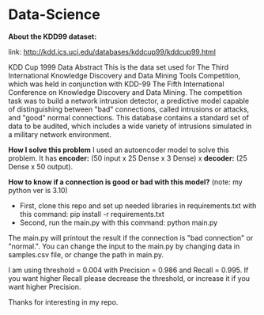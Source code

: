 # Data-Science
**About the KDD99 dataset:**

link: http://kdd.ics.uci.edu/databases/kddcup99/kddcup99.html

KDD Cup 1999 Data
Abstract
This is the data set used for The Third International Knowledge Discovery and Data Mining Tools Competition, which was held in conjunction with KDD-99 The Fifth International Conference on Knowledge Discovery and Data Mining. The competition task was to build a network intrusion detector, a predictive model capable of distinguishing between "bad" connections, called intrusions or attacks, and "good" normal connections. This database contains a standard set of data to be audited, which includes a wide variety of intrusions simulated in a military network environment.

**How I solve this problem**
I used an autoencoder model to solve this problem. It has **encoder:** (50 input x 25 Dense x 3 Dense) x **decoder:** (25 Dense x 50 output).


**How to know if a connection is good or bad with this model?**
 (note: my python ver is 3.10)

- First, clone this repo and set up needed libraries in requirements.txt with this command: pip install -r requirements.txt
- Second, run the main.py with this command: python main.py

The main.py will printout the result if the connection is "bad connection" or "normal.".
 You can change the input to the main.py by changing data in samples.csv file, or change the path in main.py.

I am using threshold = 0.004 with Precision = 0.986 and Recall = 0.995.
 If you want higher Recall please decrease the threshold, or increase it if you want higher Precision.

Thanks for interesting in my repo.
